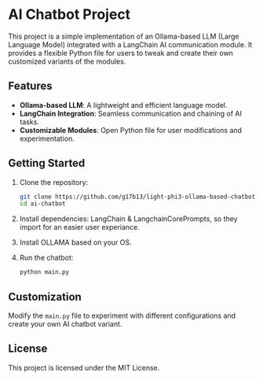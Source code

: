 # AI Chatbot Project

This project is a simple implementation of an Ollama-based LLM (Large Language Model) integrated with a LangChain AI communication module. It provides a flexible Python file for users to tweak and create their own customized variants of the modules.

## Features

- **Ollama-based LLM**: A lightweight and efficient language model.  
- **LangChain Integration**: Seamless communication and chaining of AI tasks.  
- **Customizable Modules**: Open Python file for user modifications and experimentation.  

## Getting Started

1. Clone the repository:  
    ```bash
    git clone https://github.com/g17b13/light-phi3-ollama-based-chatbot.git
    cd ai-chatbot
    ```

2. Install dependencies:
    LangChain & LangchainCorePrompts, so they import for an easier user experiance.

4. Install OLLAMA based on your OS.

3. Run the chatbot:  
    ```bash
    python main.py
    ```

## Customization

Modify the `main.py` file to experiment with different configurations and create your own AI chatbot variant.

## License

This project is licensed under the MIT License.  
